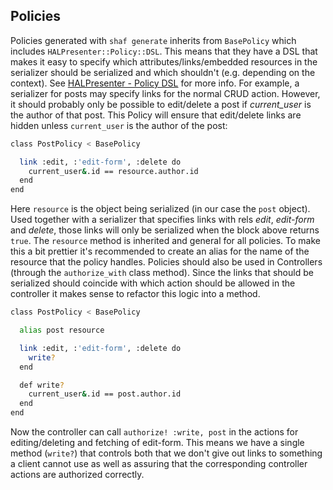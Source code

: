 ## Policies
Policies generated with `shaf generate` inherits from `BasePolicy` which includes `HALPresenter::Policy::DSL`.
This means that they have a DSL that makes it easy to specify which attributes/links/embedded resources in the
serializer should be serialized and which shouldn't (e.g. depending on the context). See
[HALPresenter - Policy DSL](https://github.com/sammyhenningsson/hal_presenter#policy-dsl) for more info.
For example, a serializer for posts may specify links for the normal CRUD action.
However, it should probably only be possible to edit/delete a post if _current_user_ is the author of that post.
This Policy will ensure that edit/delete links are hidden unless `current_user` is the author of the post:
```sh
class PostPolicy < BasePolicy

  link :edit, :'edit-form', :delete do
    current_user&.id == resource.author.id
  end
end
```
Here `resource` is the object being serialized (in our case the `post` object). Used together with a serializer
that specifies links with rels _edit_, _edit-form_ and _delete_, those links will only be serialized when the
block above returns `true`. The `resource` method is inherited and general for all policies. To make this a bit prettier
it's recommended to create an alias for the name of the resource that the policy handles.
Policies should also be used in Controllers (through the `authorize_with` class method). Since the links that
should be serialized should coincide with which action should be allowed in the controller it makes sense to
refactor this logic into a method.
```sh
class PostPolicy < BasePolicy

  alias post resource

  link :edit, :'edit-form', :delete do
    write?
  end

  def write?
    current_user&.id == post.author.id
  end
end
```
Now the controller can call `authorize! :write, post` in the actions for editing/deleting and fetching of edit-form. This means we have a single method (`write?`) that controls both that we don't give out links to something a client cannot use as well as assuring that the corresponding controller actions are authorized correctly.

